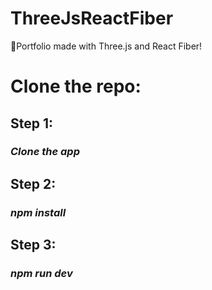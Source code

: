 # ThreeJsReactFiber
💼Portfolio made with Three.js and React Fiber!


# Clone the repo:

## **Step 1:**
### *Clone the app*

## **Step 2:**
### *npm install*

## **Step 3:**
### *npm run dev*
